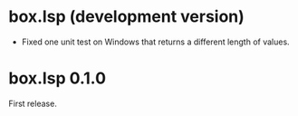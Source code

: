 # box.lsp (development version)

* Fixed one unit test on Windows that returns a different length of values.

# box.lsp 0.1.0

First release.
